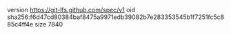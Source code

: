 version https://git-lfs.github.com/spec/v1
oid sha256:f6d47cd80384baf8475a9971edb39082b7e283353545b1f7251fc5c885c4ff4e
size 7840
